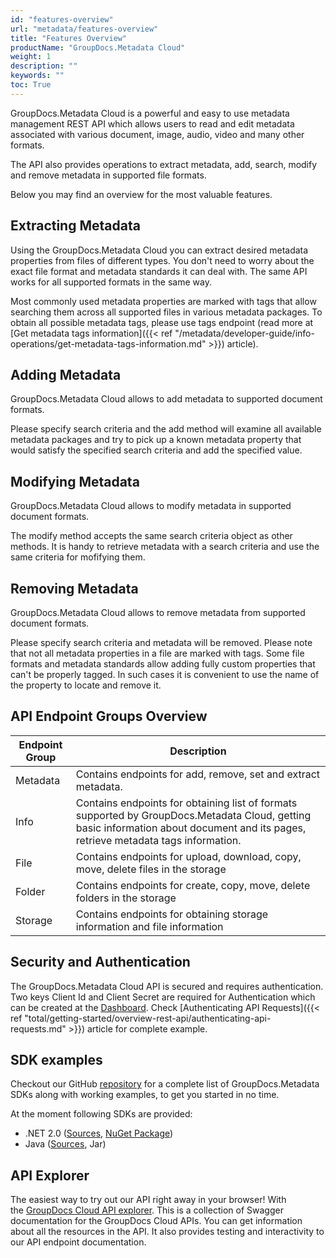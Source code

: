```yaml
---
id: "features-overview"
url: "metadata/features-overview"
title: "Features Overview"
productName: "GroupDocs.Metadata Cloud"
weight: 1
description: ""
keywords: ""
toc: True
---
```


GroupDocs.Metadata Cloud is a powerful and easy to use metadata management REST API which allows users to read and edit metadata associated with various document, image, audio, video and many other formats.

The API also provides operations to extract metadata, add, search, modify and remove metadata in supported file formats.

Below you may find an overview for the most valuable features.

## Extracting Metadata

Using the GroupDocs.Metadata Cloud you can extract desired metadata properties from files of different types. You don't need to worry about the exact file format and metadata standards it can deal with. The same API works for all supported formats in the same way.

Most commonly used metadata properties are marked with tags that allow searching them across all supported files in various metadata packages. To obtain all possible metadata tags, please use tags endpoint (read more at [Get metadata tags information]({{< ref "/metadata/developer-guide/info-operations/get-metadata-tags-information.md" >}}) article).

## Adding Metadata

GroupDocs.Metadata Cloud allows to add metadata to supported document formats.

Please specify search criteria and the add method will examine all available metadata packages and try to pick up a known metadata property that would satisfy the specified search criteria and add the specified value.

## Modifying Metadata

GroupDocs.Metadata Cloud allows to modify metadata in supported document formats.

The modify method accepts the same search criteria object as other methods. It is handy to retrieve metadata with a search criteria and use the same criteria for mofifying them.

## Removing Metadata

GroupDocs.Metadata Cloud allows to remove metadata from supported document formats.

Please specify search criteria and metadata will be removed. Please note that not all metadata properties in a file are marked with tags. Some file formats and metadata standards allow adding fully custom properties that can't be properly tagged. In such cases it is convenient to use the name of the property to locate and remove it.

## API Endpoint Groups Overview

|Endpoint Group|Description
|---|---
|Metadata|Contains endpoints for add, remove, set and extract metadata.
|Info|Contains endpoints for obtaining list of formats supported by GroupDocs.Metadata Cloud, getting basic information about document and its pages, retrieve metadata tags information.
|File|Contains endpoints for upload, download, copy, move, delete files in the storage
|Folder|Contains endpoints for create, copy, move, delete folders in the storage
|Storage|Contains endpoints for obtaining storage information and file information

## Security and Authentication

The GroupDocs.Metadata Cloud API is secured and requires authentication. Two keys Client Id and Client Secret are required for Authentication which can be created at the [Dashboard](http://dashboard.groupdocs.cloud).
Check [Authenticating API Requests]({{< ref "total/getting-started/overview-rest-api/authenticating-api-requests.md" >}}) article for complete example.

## SDK examples

Checkout our GitHub [repository](https://github.com/groupdocs-metadata-cloud) for a complete list of GroupDocs.Metadata SDKs along with working examples, to get you started in no time.

At the moment following SDKs are provided:

* .NET 2.0 ([Sources](https://github.com/groupdocs-metadata-cloud/groupdocs-metadata-cloud-dotnet), [NuGet Package](https://www.nuget.org/packages/GroupDocs.Metadata-Cloud))
* Java ([Sources](https://github.com/groupdocs-metadata-cloud/groupdocs-metadata-cloud-java), Jar)

## API Explorer

The easiest way to try out our API right away in your browser! With the [GroupDocs Cloud API explorer](https://apireference.groupdocs.cloud/metadata/). This is a collection of Swagger documentation for the GroupDocs Cloud APIs. You can get information about all the resources in the API. It also provides testing and interactivity to our API endpoint documentation.
